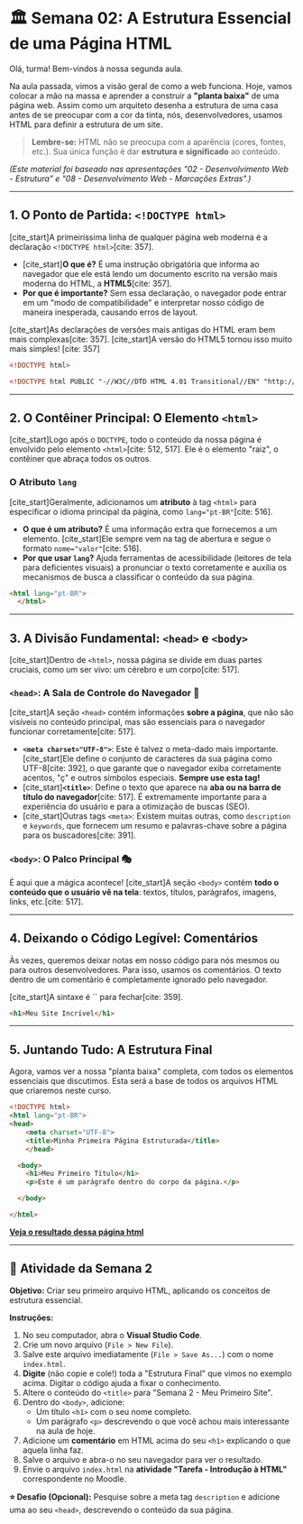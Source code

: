 # 🏛️ Semana 02: A Estrutura Essencial de uma Página HTML

Olá, turma\! Bem-vindos à nossa segunda aula.

Na aula passada, vimos a visão geral de como a web funciona. Hoje, vamos colocar a mão na massa e aprender a construir a **"planta baixa"** de uma página web. Assim como um arquiteto desenha a estrutura de uma casa antes de se preocupar com a cor da tinta, nós, desenvolvedores, usamos HTML para definir a estrutura de um site.

> **Lembre-se:** HTML não se preocupa com a aparência (cores, fontes, etc.). Sua única função é dar **estrutura e significado** ao conteúdo.

*(Este material foi baseado nas apresentações "02 - Desenvolvimento Web - Estrutura" e "08 - Desenvolvimento Web - Marcações Extras".)*

-----

## 1\. O Ponto de Partida: `<!DOCTYPE html>`

[cite\_start]A primeiríssima linha de qualquer página web moderna é a declaração `<!DOCTYPE html>`[cite: 357].

* [cite\_start]**O que é?** É uma instrução obrigatória que informa ao navegador que ele está lendo um documento escrito na versão mais moderna do HTML, a **HTML5**[cite: 357].
* **Por que é importante?** Sem essa declaração, o navegador pode entrar em um "modo de compatibilidade" e interpretar nosso código de maneira inesperada, causando erros de layout.

[cite\_start]As declarações de versões mais antigas do HTML eram bem mais complexas[cite: 357]. [cite\_start]A versão do HTML5 tornou isso muito mais simples\! [cite: 357]

```html
<!DOCTYPE html>

<!DOCTYPE html PUBLIC "-//W3C//DTD HTML 4.01 Transitional//EN" "http://www.w3.org/TR/html4/loose.dtd">
```

-----

## 2\. O Contêiner Principal: O Elemento `<html>`

[cite\_start]Logo após o `DOCTYPE`, todo o conteúdo da nossa página é envolvido pelo elemento `<html>`[cite: 512, 517]. Ele é o elemento "raiz", o contêiner que abraça todos os outros.

### O Atributo `lang`

[cite\_start]Geralmente, adicionamos um **atributo** à tag `<html>` para especificar o idioma principal da página, como `lang="pt-BR"`[cite: 516].

* **O que é um atributo?** É uma informação extra que fornecemos a um elemento. [cite\_start]Ele sempre vem na tag de abertura e segue o formato `nome="valor"`[cite: 516].
* **Por que usar `lang`?** Ajuda ferramentas de acessibilidade (leitores de tela para deficientes visuais) a pronunciar o texto corretamente e auxilia os mecanismos de busca a classificar o conteúdo da sua página.

<!-- end list -->

```html
<html lang="pt-BR">
  </html>
```

-----

## 3\. A Divisão Fundamental: `<head>` e `<body>`

[cite\_start]Dentro de `<html>`, nossa página se divide em duas partes cruciais, como um ser vivo: um cérebro e um corpo[cite: 517].

### `<head>`: A Sala de Controle do Navegador 🧠

[cite\_start]A seção `<head>` contém informações **sobre a página**, que não são visíveis no conteúdo principal, mas são essenciais para o navegador funcionar corretamente[cite: 517].

* **`<meta charset="UTF-8">`**: Este é talvez o meta-dado mais importante. [cite\_start]Ele define o conjunto de caracteres da sua página como UTF-8[cite: 392], o que garante que o navegador exiba corretamente acentos, "ç" e outros símbolos especiais. **Sempre use esta tag\!**
* [cite\_start]**`<title>`**: Define o texto que aparece na **aba ou na barra de título do navegador**[cite: 517]. É extremamente importante para a experiência do usuário e para a otimização de buscas (SEO).
* [cite\_start]Outras tags `<meta>`: Existem muitas outras, como `description` e `keywords`, que fornecem um resumo e palavras-chave sobre a página para os buscadores[cite: 391].

### `<body>`: O Palco Principal 🎭

É aqui que a mágica acontece\! [cite\_start]A seção `<body>` contém **todo o conteúdo que o usuário vê na tela**: textos, títulos, parágrafos, imagens, links, etc.[cite: 517].

-----

## 4\. Deixando o Código Legível: Comentários

Às vezes, queremos deixar notas em nosso código para nós mesmos ou para outros desenvolvedores. Para isso, usamos os comentários. O texto dentro de um comentário é completamente ignorado pelo navegador.

[cite\_start]A sintaxe é \`\` para fechar[cite: 359].

```html
<h1>Meu Site Incrível</h1>
```

-----

## 5\. Juntando Tudo: A Estrutura Final

Agora, vamos ver a nossa "planta baixa" completa, com todos os elementos essenciais que discutimos. Esta será a base de todos os arquivos HTML que criaremos neste curso.

```html
<!DOCTYPE html>
<html lang="pt-BR">
<head>
    <meta charset="UTF-8">
    <title>Minha Primeira Página Estruturada</title>
    </head>

  <body>
    <h1>Meu Primeiro Título</h1>
    <p>Este é um parágrafo dentro do corpo da página.</p>

  </body>

</html>
```
**[Veja o resultado dessa página html](https://delanohelio.github.io/dw/exemplos/introducao_html.html)**

-----

## 🚀 Atividade da Semana 2

**Objetivo:** Criar seu primeiro arquivo HTML, aplicando os conceitos de estrutura essencial.

**Instruções:**

1.  No seu computador, abra o **Visual Studio Code**.
2.  Crie um novo arquivo (`File > New File`).
3.  Salve este arquivo imediatamente (`File > Save As...`) com o nome `index.html`.
4.  **Digite** (não copie e cole\!) toda a "Estrutura Final" que vimos no exemplo acima. Digitar o código ajuda a fixar o conhecimento.
5.  Altere o conteúdo do `<title>` para "Semana 2 - Meu Primeiro Site".
6.  Dentro do `<body>`, adicione:
    * Um título `<h1>` com o seu nome completo.
    * Um parágrafo `<p>` descrevendo o que você achou mais interessante na aula de hoje.
7.  Adicione um **comentário** em HTML acima do seu `<h1>` explicando o que aquela linha faz.
8.  Salve o arquivo e abra-o no seu navegador para ver o resultado.
9.  Envie o arquivo `index.html` na **atividade "Tarefa - Introdução à HTML"** correspondente no Moodle.

**⭐ Desafio (Opcional):**
Pesquise sobre a meta tag `description` e adicione uma ao seu `<head>`, descrevendo o conteúdo da sua página.